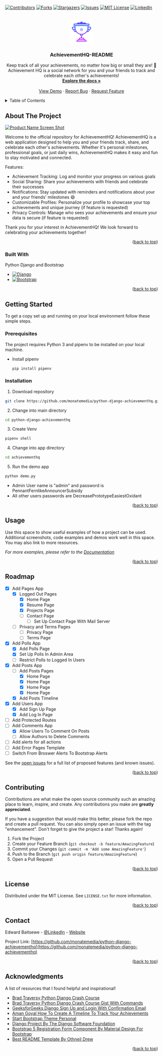 <!-- Improved compatibility of back to top link: See: https://github.com/othneildrew/Best-README-Template/pull/73 -->

<a id="readme-top"></a>

<!--
*** Thanks for checking out the Best-README-Template. If you have a suggestion
*** that would make this better, please fork the repo and create a pull request
*** or simply open an issue with the tag "enhancement".
*** Don't forget to give the project a star!
*** Thanks again! Now go create something AMAZING! :D
-->

<!-- PROJECT SHIELDS -->
<!--
*** I'm using markdown "reference style" links for readability.
*** Reference links are enclosed in brackets [ ] instead of parentheses ( ).
*** See the bottom of this document for the declaration of the reference variables
*** for contributors-url, forks-url, etc. This is an optional, concise syntax you may use.
*** https://www.markdownguide.org/basic-syntax/#reference-style-links
-->

[![Contributors][contributors-shield]][contributors-url]
[![Forks][forks-shield]][forks-url]
[![Stargazers][stars-shield]][stars-url]
[![Issues][issues-shield]][issues-url]
[![MIT License][license-shield]][license-url]
[![LinkedIn][linkedin-shield]][linkedin-url]

<!-- PROJECT LOGO -->
<br />
<div align="center">
  <a href="https://github.com/monatemedia/python-django-achievementhq">
    <img src="images/trophy-logo.png" alt="Logo" width="80" height="80">
  </a>

  <h3 align="center">AchievementHQ-README</h3>

  <p align="center">
    Keep track of all your achievements, no matter how big or small they are! 🎯 Achievement HQ is a social network for you and your friends to track and celebrate each other's achievements!
    <br />
    <a href="#getting-started"><strong>Explore the docs »</strong></a>
    <br />
    <br />
    <a href="#getting-started">View Demo</a>
    ·
    <a href="mailto:edward@monatemedia.com?subject=Bug%20Report%20for%20AchievementHQ&body=**Bug%20Description:**%0D%0A%0D%0A**Steps%20to%20Reproduce:**%0D%0A1.%20Step%201%0D%0A2.%20Step%202%0D%0A3.%20Step%203%0D%0A%0D%0A**Expected%20Behavior:**%0D%0A%0D%0A**Actual%20Behavior:**%0D%0A%0D%0A**Screenshots%20or%20Error%20Messages:**%0D%0A%0D%0A**Browser%20and%20OS%20(Version):**%0D%0A%0D%0A**Additional%20Information:**%0D%0A%0D%0A">Report Bug</a>
    ·
    <a href="mailto:edward@monatemedia.com?subject=Feature%20Request%20for%20AchievementHQ&body=**Feature%20Description:**%0D%0A%0D%0A**Why%20is%20this%20feature%20important%3F:**%0D%0A%0D%0A**How%20would%20you%20like%20it%20to%20work%3F:**%0D%0A%0D%0A**Additional%20Comments:**%0D%0A%0D%0A">Request Feature</a>
  </p>
</div>

<!-- TABLE OF CONTENTS -->
<details>
  <summary>Table of Contents</summary>
  <ol>
    <li>
      <a href="#about-the-project">About The Project</a>
      <ul>
        <li><a href="#built-with">Built With</a></li>
      </ul>
    </li>
    <li>
      <a href="#getting-started">Getting Started</a>
      <ul>
        <li><a href="#prerequisites">Prerequisites</a></li>
        <li><a href="#installation">Installation</a></li>
      </ul>
    </li>
    <li><a href="#usage">Usage</a></li>
    <li><a href="#roadmap">Roadmap</a></li>
    <li><a href="#contributing">Contributing</a></li>
    <li><a href="#license">License</a></li>
    <li><a href="#contact">Contact</a></li>
    <li><a href="#acknowledgments">Acknowledgments</a></li>
  </ol>
</details>

<!-- ABOUT THE PROJECT -->

## About The Project

[![Product Name Screen Shot][product-screenshot]](https://example.com)

Welcome to the official repository for AchievementHQ! AchievementHQ is a web application designed to help you and your friends track, share, and celebrate each other's achievements. Whether it's personal milestones, professional goals, or just daily wins, AchievementHQ makes it easy and fun to stay motivated and connected.

Features:

- Achievement Tracking: Log and monitor your progress on various goals
- Social Sharing: Share your achievements with friends and celebrate their successes
- Notifications: Stay updated with reminders and notifications about your and your friends' milestones :smile:
- Customizable Profiles: Personalize your profile to showcase your top achievements and unique journey (if feature is requested)
- Privacy Controls: Manage who sees your achievements and ensure your data is secure (if feature is requested)

Thank you for your interest in AchievementHQ! We look forward to celebrating your achievements together!

<p align="right">(<a href="#readme-top">back to top</a>)</p>

### Built With

Python Django and Bootstrap

- [![Django][Django]][Django-url]
- [![Bootstrap][Bootstrap.com]][Bootstrap-url]

<p align="right">(<a href="#readme-top">back to top</a>)</p>

<!-- GETTING STARTED -->

## Getting Started

To get a copy set up and running on your local environment follow these simple steps.

### Prerequisites

The project requires Python 3 and pipenv to be installed on your local machine.

- Install pipenv
  ```sh
  pip install pipenv
  ```

### Installation

1.  Download repository

```sh
git clone https://github.com/monatemedia/python-django-achievementhq.git
```

2. Change into main directory

```sh
cd python-django-achievementhq
```

3. Create Venv

```sh
pipenv shell
```

4. Change into app directory

```sh
cd achievementhq
```

5. Run the demo app

```sh
python demo.py
```

- Admin User name is "admin" and password is PennantFernlikeAnnouncerSubsidy
- All other users passwords are DecreasePrototypeEasiestOxidant

<p align="right">(<a href="#readme-top">back to top</a>)</p>

<!-- USAGE EXAMPLES -->

## Usage

Use this space to show useful examples of how a project can be used. Additional screenshots, code examples and demos work well in this space. You may also link to more resources.

_For more examples, please refer to the [Documentation](#getting-started)_

<p align="right">(<a href="#readme-top">back to top</a>)</p>

<!-- ROADMAP -->

## Roadmap

- [x] Add Pages App
  - [x] Logged Out Pages
    - [x] Home Page
    - [x] Resume Page
    - [x] Projects Page
    - [ ] Contact Page
      - [ ] Set Up Contact Page With Mail Server
  - [ ] Privacy and Terms Pages
    - [ ] Privacy Page
    - [ ] Terms Page
- [x] Add Polls App
  - [x] Add Polls Page
  - [x] Set Up Polls In Admin Area
  - [ ] Restrict Polls to Logged In Users
- [x] Add Posts App
  - [ ] Add Posts Pages
    - [x] Home Page
    - [x] Home Page
    - [x] Home Page
    - [x] Home Page
  - [x] Add Posts Timeline
- [x] Add Users App
  - [x] Add Sign Up Page
  - [x] Add Log In Page
- [ ] Add Protected Routes
- [ ] Add Comments App
  - [x] Allow Users To Comment On Posts
  - [ ] Allow Authors to Delete Comments
- [ ] Add alerts for all actions
- [ ] Add Error Pages Template
- [ ] Switch From Broswer Alerts To Bootstrap Alerts

See the [open issues](https://github.com/othneildrew/Best-README-Template/issues) for a full list of proposed features (and known issues).

<p align="right">(<a href="#readme-top">back to top</a>)</p>

<!-- CONTRIBUTING -->

## Contributing

Contributions are what make the open source community such an amazing place to learn, inspire, and create. Any contributions you make are **greatly appreciated**.

If you have a suggestion that would make this better, please fork the repo and create a pull request. You can also simply open an issue with the tag "enhancement".
Don't forget to give the project a star! Thanks again!

1. Fork the Project
2. Create your Feature Branch (`git checkout -b feature/AmazingFeature`)
3. Commit your Changes (`git commit -m 'Add some AmazingFeature'`)
4. Push to the Branch (`git push origin feature/AmazingFeature`)
5. Open a Pull Request

<p align="right">(<a href="#readme-top">back to top</a>)</p>

<!-- LICENSE -->

## License

Distributed under the MIT License. See `LICENSE.txt` for more information.

<p align="right">(<a href="#readme-top">back to top</a>)</p>

<!-- CONTACT -->

## Contact

Edward Baitsewe - [@LinkedIn](https://www.linkedin.com/in/edwardbaitsewe/) - [Website](https://www.monatemedia.com/)

Project Link: [https://github.com/monatemedia/python-django-achievementhq](https://github.com/monatemedia/python-django-achievementhq)

<p align="right">(<a href="#readme-top">back to top</a>)</p>

<!-- ACKNOWLEDGMENTS -->

## Acknowledgments

A list of resources that I found helpful and inspirational!

- [Brad Traversy Python Django Crash Course](https://www.youtube.com/watch?v=e1IyzVyrLSU)
- [Brad Traversy Python Django Crash Course Gist With Commands](https://gist.github.com/bradtraversy/06538da5924882b2cf30fa6310d505b1)
- [GeeksforGeeks Django Sign Up and Login With Confirmation Email](https://www.geeksforgeeks.org/django-sign-up-and-login-with-confirmation-email-python/)
- [Aman Goyal How To Create A Timeline To Track Your Achievements](https://dev.to/goyalaman/how-to-create-a-timeline-to-track-your-achievements-3cg2)
- [Start Bootstrap Theme Personal](https://startbootstrap.com/theme/personal)
- [Django Project By The Django Software Foundation](https://www.djangoproject.com/)
- [Bootstrap 5 Registration Form Component By Material Design For Bootstrap](https://mdbootstrap.com/docs/standard/extended/registration/)
- [Best README Template By Othneil Drew](https://github.com/othneildrew/Best-README-Template)

<p align="right">(<a href="#readme-top">back to top</a>)</p>

<!-- MARKDOWN LINKS & IMAGES -->
<!-- https://www.markdownguide.org/basic-syntax/#reference-style-links -->

[contributors-shield]: https://img.shields.io/github/contributors/monatemedia/python-django-achievementhq.svg?style=for-the-badge
[contributors-url]: https://github.com/monatemedia/python-django-achievementhq/graphs/contributors
[forks-shield]: https://img.shields.io/github/forks/monatemedia/python-django-achievementhq.svg?style=for-the-badge
[forks-url]: https://github.com/monatemedia/python-django-achievementhq/network/members
[stars-shield]: https://img.shields.io/github/stars/monatemedia/python-django-achievementhq.svg?style=for-the-badge
[stars-url]: https://github.com/monatemedia/python-django-achievementhq/stargazers
[issues-shield]: https://img.shields.io/github/issues/monatemedia/python-django-achievementhq.svg?style=for-the-badge
[issues-url]: https://github.com/monatemedia/python-django-achievementhq/issues
[license-shield]: https://img.shields.io/github/license/monatemedia/python-django-achievementhq.svg?style=for-the-badge
[license-url]: https://github.com/monatemedia/python-django-achievementhq/blob/main/LICENSE.txt
[linkedin-shield]: https://img.shields.io/badge/-LinkedIn-black.svg?style=for-the-badge&logo=linkedin&colorB=555
[linkedin-url]: https://www.linkedin.com/in/edwardbaitsewe/
[product-screenshot]: images/screenshot.png
[Django]: https://img.shields.io/badge/Django-092E20?style=for-the-badge&logo=django&logoColor=green
[Django-url]: https://www.djangoproject.com/
[Bootstrap.com]: https://img.shields.io/badge/Bootstrap-563D7C?style=for-the-badge&logo=bootstrap&logoColor=white
[Bootstrap-url]: https://getbootstrap.com
